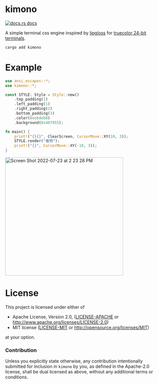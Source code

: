 # kimono

<a href="https://docs.rs/kimono"><img src="https://img.shields.io/badge/docs-latest-blue.svg?style=flat-square" alt="docs.rs docs" /></a>

A simple terminal css engine inspired by [lipgloss](https://github.com/charmbracelet/lipgloss) for [truecolor 24-bit terminals](https://github.com/termstandard/colors#terminal-emulators).

```rust
cargo add kimono
```
# Example

```rust
use ansi_escapes::*;
use kimono::*;

const STYLE: Style = Style::new()
    .top_padding(1)
    .left_padding(1)
    .right_padding(2)
    .bottom_padding(3)
    .color(0xebdeb8)
    .background(0x407955);

fn main() {
    print!("{}{}", ClearScreen, CursorMove::XY(10, 3));
    STYLE.render("着物");
    print!("{}", CursorMove::XY(-10, 3));
}
```
<img width="377" alt="Screen Shot 2022-07-23 at 2 23 28 PM" src="https://user-images.githubusercontent.com/294042/180623295-f0a7f94f-19b1-476d-9d48-04c29478911e.png">

# License

This project is licensed under either of

 * Apache License, Version 2.0, ([LICENSE-APACHE](LICENSE-APACHE) or
   http://www.apache.org/licenses/LICENSE-2.0)
 * MIT license ([LICENSE-MIT](LICENSE-MIT) or
   http://opensource.org/licenses/MIT)

at your option.

### Contribution

Unless you explicitly state otherwise, any contribution intentionally submitted
for inclusion in `kimono` by you, as defined in the Apache-2.0 license, shall be
dual licensed as above, without any additional terms or conditions.
